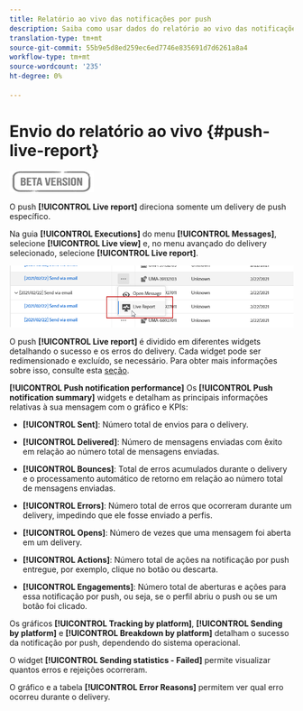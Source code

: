 ```yaml
---
title: Relatório ao vivo das notificações por push
description: Saiba como usar dados do relatório ao vivo das notificações por push
translation-type: tm+mt
source-git-commit: 55b9e5d8ed259ec6ed7746e835691d7d6261a8a4
workflow-type: tm+mt
source-wordcount: '235'
ht-degree: 0%

---
```


# Envio do relatório ao vivo {#push-live-report}

![](../assets/do-not-localize/badge.png)

O push **[!UICONTROL Live report]** direciona somente um delivery de push específico.

Na guia **[!UICONTROL Executions]** do menu **[!UICONTROL Messages]**, selecione **[!UICONTROL Live view]** e, no menu avançado do delivery selecionado, selecione **[!UICONTROL Live report]**.

![](../assets/live_report_2.png)

O push **[!UICONTROL Live report]** é dividido em diferentes widgets detalhando o sucesso e os erros do delivery. Cada widget pode ser redimensionado e excluído, se necessário. Para obter mais informações sobre isso, consulte esta [seção](live-report.md#modify-dashboard).

**[!UICONTROL Push notification performance]** Os  **[!UICONTROL Push notification summary]** widgets e detalham as principais informações relativas à sua mensagem com o gráfico e KPIs:

* **[!UICONTROL Sent]**: Número total de envios para o delivery.

* **[!UICONTROL Delivered]**: Número de mensagens enviadas com êxito em relação ao número total de mensagens enviadas.

* **[!UICONTROL Bounces]**: Total de erros acumulados durante o delivery e o processamento automático de retorno em relação ao número total de mensagens enviadas.

* **[!UICONTROL Errors]**: Número total de erros que ocorreram durante um delivery, impedindo que ele fosse enviado a perfis.

* **[!UICONTROL Opens]**: Número de vezes que uma mensagem foi aberta em um delivery.

* **[!UICONTROL Actions]**: Número total de ações na notificação por push entregue, por exemplo, clique no botão ou descarta.

* **[!UICONTROL Engagements]**: Número total de aberturas e ações para essa notificação por push, ou seja, se o perfil abriu o push ou se um botão foi clicado.

Os gráficos **[!UICONTROL Tracking by platform]**, **[!UICONTROL Sending by platform]** e **[!UICONTROL Breakdown by platform]** detalham o sucesso da notificação por push, dependendo do sistema operacional.

O widget **[!UICONTROL Sending statistics - Failed]** permite visualizar quantos erros e rejeições ocorreram.

O gráfico e a tabela **[!UICONTROL Error Reasons]** permitem ver qual erro ocorreu durante o delivery.
